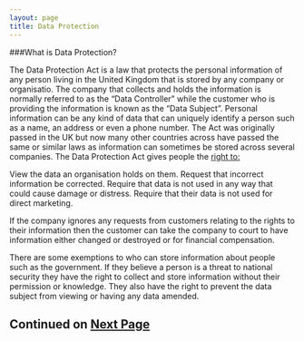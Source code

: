```yaml
---
layout: page
title: Data Protection
---
```


###What is Data Protection?

The Data Protection Act is a law that protects the personal information of any person living in the United Kingdom that is stored by any company or organisatio. The company that collects and holds the information is normally referred to as the “Data Controller” while the customer who is providing the information is known as the “Data Subject”. Personal information can be any kind of data that can uniquely identify a person such as a name, an address or even a phone number. The Act was originally passed in the UK but now many other countries across have passed the same or similar laws as information can sometimes be stored across several companies. The Data Protection Act gives people the [right to:](http://en.wikipedia.org/wiki/Data_Protection_Act_1998#Subject_rights)

View the data an organisation holds on them.
Request that incorrect information be corrected.
Require that data is not used in any way that could cause damage or distress.
Require that their data is not used for direct marketing.

If the company ignores any requests from customers relating to the rights to their information then the customer can take the company to court to have information either changed or destroyed or for financial compensation.

There are some exemptions to who can store information about people such as the government. If they believe a person is a threat to national security they have the right to collect and store information without their permission or knowledge. They also have the right to prevent the data subject from viewing or having any data amended.

## Continued on [Next Page]({{site.baseurl}}/data-protection-2.html)
